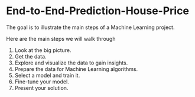 # End-to-End-Prediction-House-Price

The goal is to illustrate the main steps of a Machine Learning project. 

Here are the main steps we will walk through

  1. Look at the big picture.
  2. Get the data.
  3. Explore and visualize the data to gain insights.
  4. Prepare the data for Machine Learning algorithms.
  5. Select a model and train it.
  6. Fine-tune your model.
  7. Present your solution.

